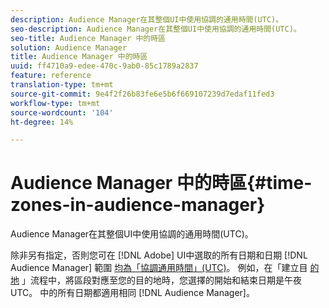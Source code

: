 ```yaml
---
description: Audience Manager在其整個UI中使用協調的通用時間(UTC)。
seo-description: Audience Manager在其整個UI中使用協調的通用時間(UTC)。
seo-title: Audience Manager 中的時區
solution: Audience Manager
title: Audience Manager 中的時區
uuid: ff4710a9-edee-470c-9ab0-85c1789a2837
feature: reference
translation-type: tm+mt
source-git-commit: 9e4f2f26b83fe6e5b6f669107239d7edaf11fed3
workflow-type: tm+mt
source-wordcount: '104'
ht-degree: 14%

---
```



# Audience Manager 中的時區{#time-zones-in-audience-manager}

Audience Manager在其整個UI中使用協調的通用時間(UTC)。

除非另有指定，否則您可在 [!DNL Adobe] UI中選取的所有日期和日期 [!DNL Audience Manager] 範圍 [均為「協調通用時間」(UTC)](https://www.timeanddate.com/worldclock/timezone/utc)。 例如，在「建立目 [的地](../features/destinations/create-cookie-destination.md#segments-mapping) 」流程中，將區段對應至您的目的地時，您選擇的開始和結束日期是午夜UTC。 中的所有日期都適用相同 [!DNL Audience Manager]。
